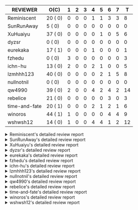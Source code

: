 |   REVIEWER    |  O(C)   | 1 | 2 | 3 | 4 | 5 | 6 | 7 | T  |
|---------------|---------|---|---|---|---|---|---|---|----|
| Reminiscent   | 20 ( 0) | 0 | 0 | 0 | 1 | 1 | 3 | 3 |  8 |
| SunRunAway    |  5 ( 0) | 0 | 0 | 0 | 0 | 0 | 0 | 0 |  0 |
| XuHuaiyu      | 37 ( 0) | 0 | 0 | 0 | 0 | 1 | 0 | 5 |  6 |
| dyzsr         |  0 ( 0) | 0 | 0 | 0 | 0 | 0 | 0 | 0 |  0 |
| eurekaka      | 17 ( 1) | 0 | 0 | 0 | 1 | 0 | 0 | 0 |  1 |
| fzhedu        |  0 ( 0) | 3 | 0 | 0 | 0 | 0 | 0 | 0 |  3 |
| ichn-hu       | 13 ( 0) | 2 | 0 | 0 | 2 | 1 | 0 | 0 |  5 |
| lzmhhh123     | 40 ( 0) | 0 | 0 | 0 | 0 | 2 | 1 | 5 |  8 |
| nullnotnil    |  0 ( 0) | 0 | 0 | 0 | 0 | 0 | 0 | 0 |  0 |
| qw4990        | 39 ( 0) | 2 | 0 | 0 | 4 | 2 | 4 | 2 | 14 |
| rebelice      | 21 ( 0) | 0 | 0 | 0 | 0 | 0 | 3 | 0 |  3 |
| time-and-fate | 20 ( 1) | 0 | 0 | 0 | 2 | 1 | 2 | 1 |  6 |
| winoros       | 44 ( 1) | 1 | 0 | 0 | 0 | 0 | 4 | 4 |  9 |
| wshwsh12      | 14 ( 0) | 1 | 0 | 0 | 4 | 4 | 1 | 2 | 12 |


<details> 
  <summary>Reminiscent's detailed review report</summary> 

## To Be Reviewed

|    REPO    |                                                                          PR                                                                           | C | LASTED |
|------------|-------------------------------------------------------------------------------------------------------------------------------------------------------|---|--------|
| tidb/26261 | [util/ranger: fix wrong range calculation of prefix index when appending ranges to point ranges (#26066)](https://github.com/pingcap/tidb/pull/26261) |   | 39d21h |
| tidb/26474 | [planner: fix the unstable unit test TestTableFromMeta (#26463)](https://github.com/pingcap/tidb/pull/26474)                                          |   | 32d16h |
| tidb/26475 | [planner: fix the unstable unit test TestTableFromMeta (#26463)](https://github.com/pingcap/tidb/pull/26475)                                          |   | 32d16h |
| tidb/26476 | [planner: fix the unstable unit test TestTableFromMeta (#26463)](https://github.com/pingcap/tidb/pull/26476)                                          |   | 32d16h |
| tidb/26491 | [planner: fix the unstable test TestOrderedResultModeOnOtherOperators (#26481)](https://github.com/pingcap/tidb/pull/26491)                           |   | 31d23h |
| tidb/26492 | [planner: fix the unstable test TestOrderedResultModeOnOtherOperators (#26481)](https://github.com/pingcap/tidb/pull/26492)                           |   | 31d23h |
| tidb/26493 | [planner: fix the unstable test TestOrderedResultModeOnOtherOperators (#26481)](https://github.com/pingcap/tidb/pull/26493)                           |   | 31d23h |
| tidb/26498 | [planner: fix the unstable unit test `TestAnalyzeIncremental` (#26460)](https://github.com/pingcap/tidb/pull/26498)                                   |   | 31d19h |
| tidb/26499 | [planner: fix the unstable unit test `TestAnalyzeIncremental` (#26460)](https://github.com/pingcap/tidb/pull/26499)                                   |   | 31d19h |
| tidb/26501 | [planner: fix the unstable unit test `TestAnalyzeIncremental` (#26460)](https://github.com/pingcap/tidb/pull/26501)                                   |   | 31d19h |
| tidb/26503 | [planner: fix goroutine leak problem in some unit tests (#26500)](https://github.com/pingcap/tidb/pull/26503)                                         |   | 31d19h |
| tidb/26733 | [statistics: fix the fomula for checking outdated stats (#26728)](https://github.com/pingcap/tidb/pull/26733)                                         |   | 25d11h |
| tidb/26734 | [statistics: fix the fomula for checking outdated stats (#26728)](https://github.com/pingcap/tidb/pull/26734)                                         |   | 25d11h |
| tidb/26735 | [statistics: fix the fomula for checking outdated stats (#26728)](https://github.com/pingcap/tidb/pull/26735)                                         |   | 25d11h |
| tidb/26851 | [planner: fix the unstable test case TestAnalyzeIncremental (#26848)](https://github.com/pingcap/tidb/pull/26851)                                     |   | 20d15h |
| tidb/26852 | [planner: fix the unstable test case TestAnalyzeIncremental (#26848)](https://github.com/pingcap/tidb/pull/26852)                                     |   | 20d15h |
| tidb/26893 | [executor: fix several analyze related unstable tests (#26875)](https://github.com/pingcap/tidb/pull/26893)                                           |   | 19d18h |
| tidb/26911 | [planner: fix the issue that UnionScan returns wrong results in dynamic mode (#26876)](https://github.com/pingcap/tidb/pull/26911)                    |   | 18d22h |
| tidb/26912 | [planner: fix the issue that UnionScan returns wrong results in dynamic mode (#26876)](https://github.com/pingcap/tidb/pull/26912)                    |   | 18d22h |
| tidb/27433 | [planner/core: migrate leak tests to goleak](https://github.com/pingcap/tidb/pull/27433)                                                              |   | 3d17h  |


## Reviewed in Last 7 Days

|    REPO    |                                                                 PR                                                                 | C | D |   R   |
|------------|------------------------------------------------------------------------------------------------------------------------------------|---|---|-------|
| docs/6184  | [Updated sql-plan-management.md](https://github.com/pingcap/docs/pull/6184)                                                        |   | 4 | 2d19h |
| tidb/27277 | [planner/cascades: migrate test-infra to testify ](https://github.com/pingcap/tidb/pull/27277)                                     |   | 5 | 2d6h  |
| tidb/27335 | [planner: fix some unstable prepare-cache test cases](https://github.com/pingcap/tidb/pull/27335)                                  |   | 6 | 0h    |
| tidb/27329 | [planner: fix two test cases that use the wrong collation name](https://github.com/pingcap/tidb/pull/27329)                        |   | 6 | 0h    |
| docs/6146  | [update doc for SPM](https://github.com/pingcap/docs/pull/6146)                                                                    |   | 6 | 6d20h |
| tidb/27289 | [planner: fix the problem of using `enum like 'x%'` to build the wrong range (#27267)](https://github.com/pingcap/tidb/pull/27289) |   | 7 | 0h    |
| tidb/27252 | [planner: fix error when window function is used in view definition (#25930)](https://github.com/pingcap/tidb/pull/27252)          |   | 7 | 21h   |
| tidb/27267 | [planner: fix the problem of using `enum like 'x%'` to build the wrong range](https://github.com/pingcap/tidb/pull/27267)          |   | 7 | 8h    |


</details> 


<details> 
  <summary>SunRunAway's detailed review report</summary> 

## To Be Reviewed

|    REPO    |                                                       PR                                                       | C | LASTED  |
|------------|----------------------------------------------------------------------------------------------------------------|---|---------|
| tidb/19807 | [executor: parallel evaluation for hash aggregate distinct](https://github.com/pingcap/tidb/pull/19807)        |   | 353d10h |
| tidb/21834 | [planner: enhanced index range calculation plan](https://github.com/pingcap/tidb/pull/21834)                   |   | 250d18h |
| tidb/21956 | [planner/preprocessor: disallow into-outfile clause in some place](https://github.com/pingcap/tidb/pull/21956) |   | 243d23h |
| tidb/25385 | [executor: global kill 32bits (local connID part)](https://github.com/pingcap/tidb/pull/25385)                 |   | 71d10h  |
| tidb/27490 | [executor: make `group_concat` function consider the collation](https://github.com/pingcap/tidb/pull/27490)    |   | 19h     |


## Reviewed in Last 7 Days

| REPO | PR | C | D | R |
|------|----|---|---|---|


</details> 


<details> 
  <summary>XuHuaiyu's detailed review report</summary> 

## To Be Reviewed

|     REPO     |                                                                                          PR                                                                                          | C | LASTED  |
|--------------|--------------------------------------------------------------------------------------------------------------------------------------------------------------------------------------|---|---------|
| docs-cn/5561 | [Add sql optimization-related docs to toc](https://github.com/pingcap/docs-cn/pull/5561)                                                                                             |   | 182d15h |
| docs-cn/6716 | [sysvar: add doc for tidb-restricted-read-only](https://github.com/pingcap/docs-cn/pull/6716)                                                                                        |   | 32d18h  |
| tidb/21401   | [expression: incompatibility with MySQL for ADDTIME()](https://github.com/pingcap/tidb/pull/21401)                                                                                   |   | 266d11h |
| docs-cn/6757 | [Remove two deprecated flags](https://github.com/pingcap/docs-cn/pull/6757)                                                                                                          |   | 25d19h  |
| tidb/26364   | [planner: unify the terms NDV and cardinality in the optimizer (#26345)](https://github.com/pingcap/tidb/pull/26364)                                                                 |   | 34d22h  |
| tidb/26566   | [expression, executor: fix type infer for greatest/leastest(datetime) (#26533)](https://github.com/pingcap/tidb/pull/26566)                                                          |   | 28d17h  |
| tidb/26671   | [expression: Fix wrong charset and collation for case when function (#26663)](https://github.com/pingcap/tidb/pull/26671)                                                            |   | 27d10h  |
| tidb/26672   | [expression: Fix wrong charset and collation for case when function (#26663)](https://github.com/pingcap/tidb/pull/26672)                                                            |   | 27d10h  |
| tidb/26673   | [expression: Fix wrong charset and collation for case when function (#26663)](https://github.com/pingcap/tidb/pull/26673)                                                            |   | 27d10h  |
| tidb/26707   | [statistics: trigger auto-analyze based on histogram row count (#24382)](https://github.com/pingcap/tidb/pull/26707)                                                                 |   | 26d16h  |
| tidb/26724   | [expression: fix float64 overflow check in plus/minus real function (#24179)](https://github.com/pingcap/tidb/pull/26724)                                                            |   | 25d18h  |
| tidb/26725   | [expression: fix float64 overflow check in plus/minus real function (#24179)](https://github.com/pingcap/tidb/pull/26725)                                                            |   | 25d18h  |
| tidb/26893   | [executor: fix several analyze related unstable tests (#26875)](https://github.com/pingcap/tidb/pull/26893)                                                                          |   | 19d18h  |
| tidb/26911   | [planner: fix the issue that UnionScan returns wrong results in dynamic mode (#26876)](https://github.com/pingcap/tidb/pull/26911)                                                   |   | 18d22h  |
| tidb/26912   | [planner: fix the issue that UnionScan returns wrong results in dynamic mode (#26876)](https://github.com/pingcap/tidb/pull/26912)                                                   |   | 18d22h  |
| tidb/26925   | [expression: Push down ADDDATE(), DATE_ADD() on String, Real types (#26441)](https://github.com/pingcap/tidb/pull/26925)                                                             |   | 18d18h  |
| tidb/26961   | [expression: Add missing pbcode for functions `InetAton/InetNtoa/Inet6Aton/Inet6Ntoa/IsIPv4/IsIPv4Compat/IsIPv4Mapped/IsIPv6`. (#26939)](https://github.com/pingcap/tidb/pull/26961) |   | 17d18h  |
| tidb/26995   | [expression/expression: add pushdown functions (#26786)](https://github.com/pingcap/tidb/pull/26995)                                                                                 |   | 15d12h  |
| tidb/27080   | [executor: change the time record way of IndexLookUp executor](https://github.com/pingcap/tidb/pull/27080)                                                                           |   | 13d15h  |
| tidb/27110   | [executor: fix unexpected behavior when casting invalid string to date (#26784)](https://github.com/pingcap/tidb/pull/27110)                                                         |   | 12d18h  |
| tidb/27112   | [executor: fix unexpected behavior when casting invalid string to date (#26784)](https://github.com/pingcap/tidb/pull/27112)                                                         |   | 12d18h  |
| tidb/27195   | [expression: do not derive filters containing null sensitive functions from outer join (#27067)](https://github.com/pingcap/tidb/pull/27195)                                         |   | 10d19h  |
| tidb/27254   | [planner: fix expression rewrite makes between expr infers wrong collation.](https://github.com/pingcap/tidb/pull/27254)                                                             |   | 7d16h   |
| tidb/27258   | [planner: fix wrong selection push down when having above agg (#27021)](https://github.com/pingcap/tidb/pull/27258)                                                                  |   | 7d13h   |
| tidb/27282   | [planner: add missing column for Apply convert to Join (#27246)](https://github.com/pingcap/tidb/pull/27282)                                                                         |   | 6d22h   |
| tidb/27283   | [planner: add missing column for Apply convert to Join (#27246)](https://github.com/pingcap/tidb/pull/27283)                                                                         |   | 6d22h   |
| tidb/27284   | [planner: add missing column for Apply convert to Join (#27246)](https://github.com/pingcap/tidb/pull/27284)                                                                         |   | 6d22h   |
| tidb/27293   | [planner: generate tableDual when partition pruning failed (#26894)](https://github.com/pingcap/tidb/pull/27293)                                                                     |   | 6d19h   |
| tidb/27315   | [go.mod: update parser to fix the parse error for subquery (#25647)](https://github.com/pingcap/tidb/pull/27315)                                                                     |   | 6d13h   |
| tidb/27368   | [expression: fix extract bug when argument is a negative duration (#27318)](https://github.com/pingcap/tidb/pull/27368)                                                              |   | 4d20h   |
| tidb/27378   | [distsql: fix goroutine/memory leak for streaming when query is cancelled (#27354)](https://github.com/pingcap/tidb/pull/27378)                                                      |   | 4d18h   |
| tidb/27379   | [distsql: fix goroutine/memory leak for streaming when query is cancelled (#27354)](https://github.com/pingcap/tidb/pull/27379)                                                      |   | 4d18h   |
| tidb/27380   | [distsql: fix goroutine/memory leak for streaming when query is cancelled (#27354)](https://github.com/pingcap/tidb/pull/27380)                                                      |   | 4d18h   |
| tidb/27403   | [expression: round function for int should use round half up rule](https://github.com/pingcap/tidb/pull/27403)                                                                       |   | 4d10h   |
| tidb/27417   | [expression: Fix wrong way to check for overflow (#27122)](https://github.com/pingcap/tidb/pull/27417)                                                                               |   | 3d21h   |
| tidb/27490   | [executor: make `group_concat` function consider the collation](https://github.com/pingcap/tidb/pull/27490)                                                                          |   | 19h     |
| tidb/27499   | [executor: calling child.Open() after initialization for HashJoin](https://github.com/pingcap/tidb/pull/27499)                                                                       |   | 18h     |


## Reviewed in Last 7 Days

|    REPO    |                                                            PR                                                             | C | D |  R   |
|------------|---------------------------------------------------------------------------------------------------------------------------|---|---|------|
| tidb/27354 | [distsql: fix goroutine/memory leak for streaming when query is cancelled](https://github.com/pingcap/tidb/pull/27354)    |   | 5 | 14h  |
| tidb/27285 | [planner: add missing column for Apply convert to Join (#27246)](https://github.com/pingcap/tidb/pull/27285)              |   | 7 | 4h   |
| tidb/27252 | [planner: fix error when window function is used in view definition (#25930)](https://github.com/pingcap/tidb/pull/27252) |   | 7 | 22h  |
| tidb/27136 | [executor: fix wrong logic of pipelined window function (#26974)](https://github.com/pingcap/tidb/pull/27136)             |   | 7 | 5d1h |
| tidb/27137 | [executor: fix wrong logic of pipelined window function (#26974)](https://github.com/pingcap/tidb/pull/27137)             |   | 7 | 5d1h |
| tidb/27246 | [planner: add missing column for Apply convert to Join](https://github.com/pingcap/tidb/pull/27246)                       |   | 7 | 19h  |


</details> 


<details> 
  <summary>dyzsr's detailed review report</summary> 

## To Be Reviewed

| REPO | PR | C | LASTED |
|------|----|---|--------|


## Reviewed in Last 7 Days

| REPO | PR | C | D | R |
|------|----|---|---|---|


</details> 


<details> 
  <summary>eurekaka's detailed review report</summary> 

## To Be Reviewed

|    REPO    |                                                                         PR                                                                         | C | LASTED  |
|------------|----------------------------------------------------------------------------------------------------------------------------------------------------|---|---------|
| tidb/22416 | [core: fix subQuery at projection in only_full_group](https://github.com/pingcap/tidb/pull/22416)                                                  | Y | 219d11h |
| tidb/23316 | [planner: Fix rebuild range for prepared plan](https://github.com/pingcap/tidb/pull/23316)                                                         |   | 161d17h |
| tidb/23373 | [executor: fix get var expr when session var is hex literal (#23241)](https://github.com/pingcap/tidb/pull/23373)                                  |   | 159d19h |
| tidb/24061 | [statistics: fix some potential panic in statistics (#23988)](https://github.com/pingcap/tidb/pull/24061)                                          |   | 130d12h |
| tidb/24556 | [planner: add MergeAdjacentWindow rule for cascades](https://github.com/pingcap/tidb/pull/24556)                                                   |   | 104d10h |
| tidb/25845 | [planner,executor: fix 'select ...(join on partition table) for update' panic (#21148)](https://github.com/pingcap/tidb/pull/25845)                |   | 54d19h  |
| tidb/26098 | [executor, planner: add support for SQL_CALC_FOUND_ROWS](https://github.com/pingcap/tidb/pull/26098)                                               |   | 44d23h  |
| tidb/26658 | [planner: fix CTE bug when MergeJoin is used (#25514)](https://github.com/pingcap/tidb/pull/26658)                                                 |   | 27d15h  |
| tidb/26734 | [statistics: fix the fomula for checking outdated stats (#26728)](https://github.com/pingcap/tidb/pull/26734)                                      |   | 25d11h  |
| tidb/26963 | [ddl: tidb panic while query hash partition table with is null condition (#23849)](https://github.com/pingcap/tidb/pull/26963)                     |   | 17d16h  |
| tidb/27099 | [planner: support expression index for view](https://github.com/pingcap/tidb/pull/27099)                                                           |   | 12d19h  |
| tidb/27254 | [planner: fix expression rewrite makes between expr infers wrong collation.](https://github.com/pingcap/tidb/pull/27254)                           |   | 7d16h   |
| tidb/27299 | [statistics: fix "data too long" error when dumping stats from table with new collation data (#27033)](https://github.com/pingcap/tidb/pull/27299) |   | 6d18h   |
| tidb/27300 | [statistics: fix "data too long" error when dumping stats from table with new collation data (#27033)](https://github.com/pingcap/tidb/pull/27300) |   | 6d18h   |
| tidb/27301 | [statistics: fix "data too long" error when dumping stats from table with new collation data (#27033)](https://github.com/pingcap/tidb/pull/27301) |   | 6d18h   |
| tidb/27302 | [statistics: fix "data too long" error when dumping stats from table with new collation data (#27033)](https://github.com/pingcap/tidb/pull/27302) |   | 6d18h   |
| tidb/27308 | [statistics: fix a error check to prevent nil dereference (#27295)](https://github.com/pingcap/tidb/pull/27308)                                    |   | 6d17h   |


## Reviewed in Last 7 Days

|     REPO     |                              PR                               | C | D |  R  |
|--------------|---------------------------------------------------------------|---|---|-----|
| docs-cn/6896 | [spm: fix typo](https://github.com/pingcap/docs-cn/pull/6896) |   | 4 | 15h |


</details> 


<details> 
  <summary>fzhedu's detailed review report</summary> 

## To Be Reviewed

| REPO | PR | C | LASTED |
|------|----|---|--------|


## Reviewed in Last 7 Days

|    REPO    |                                                         PR                                                         | C | D |   R    |
|------------|--------------------------------------------------------------------------------------------------------------------|---|---|--------|
| tidb/27029 | [planner: add projection pushdown to tikv](https://github.com/pingcap/tidb/pull/27029)                             |   | 1 | 14d16h |
| tics/2741  | [Fix dupliated serialization for broadcast join in MPPTunnelSet::write](https://github.com/pingcap/tics/pull/2741) |   | 1 | 2h     |
| tics/2574  | [Separate MPPTunnel into a single file](https://github.com/pingcap/tics/pull/2574)                                 |   | 1 | 18d12h |


</details> 


<details> 
  <summary>ichn-hu's detailed review report</summary> 

## To Be Reviewed

|    REPO    |                                                           PR                                                           | C | LASTED  |
|------------|------------------------------------------------------------------------------------------------------------------------|---|---------|
| tidb/20903 | [planner: fix confused and unnecessary double-projection in plans.](https://github.com/pingcap/tidb/pull/20903)        |   | 290d17h |
| tidb/22631 | [executor: refine window processor](https://github.com/pingcap/tidb/pull/22631)                                        |   | 204d22h |
| tidb/26000 | [expression: fix incompatible last_day func behavior in sql mode (#25953)](https://github.com/pingcap/tidb/pull/26000) |   | 48d15h  |
| tidb/27119 | [executor: fix json_objectagg() on varbinary type](https://github.com/pingcap/tidb/pull/27119)                         |   | 12d16h  |
| tidb/27403 | [expression: round function for int should use round half up rule](https://github.com/pingcap/tidb/pull/27403)         |   | 4d10h   |
| tidb/27416 | [expression: Fix wrong way to check for overflow (#27122)](https://github.com/pingcap/tidb/pull/27416)                 |   | 3d21h   |
| tidb/27417 | [expression: Fix wrong way to check for overflow (#27122)](https://github.com/pingcap/tidb/pull/27417)                 |   | 3d21h   |
| tidb/27418 | [expression: Fix wrong way to check for overflow (#27122)](https://github.com/pingcap/tidb/pull/27418)                 |   | 3d21h   |
| tidb/27419 | [expression: Fix wrong way to check for overflow (#27122)](https://github.com/pingcap/tidb/pull/27419)                 |   | 3d20h   |
| tidb/27451 | [expression: fix wrong result for date add sub (#27244)](https://github.com/pingcap/tidb/pull/27451)                   |   | 3d16h   |
| tidb/27452 | [expression: fix wrong result for date add sub (#27244)](https://github.com/pingcap/tidb/pull/27452)                   |   | 3d16h   |
| tidb/27453 | [expression: fix wrong result for date add sub (#27244)](https://github.com/pingcap/tidb/pull/27453)                   |   | 3d16h   |
| tidb/27454 | [expression: fix wrong result for date add sub (#27244)](https://github.com/pingcap/tidb/pull/27454)                   |   | 3d16h   |


## Reviewed in Last 7 Days

|        REPO        |                                                     PR                                                      | C | D |   R   |
|--------------------|-------------------------------------------------------------------------------------------------------------|---|---|-------|
| tidb/27490         | [executor: make `group_concat` function consider the collation](https://github.com/pingcap/tidb/pull/27490) |   | 1 | 1h    |
| tidb-dev-guide/104 | [install-golang: grammar review](https://github.com/pingcap/tidb-dev-guide/pull/104)                        |   | 1 | 0h    |
| tidb/27244         | [expression: fix wrong result for date add sub](https://github.com/pingcap/tidb/pull/27244)                 |   | 4 | 4d0h  |
| tidb/27122         | [expression: Fix wrong way to check for overflow](https://github.com/pingcap/tidb/pull/27122)               |   | 4 | 8d17h |
| tidb/27360         | [expression: support pushing function `ROUND` to TiFlash](https://github.com/pingcap/tidb/pull/27360)       |   | 5 | 5h    |


</details> 


<details> 
  <summary>lzmhhh123's detailed review report</summary> 

## To Be Reviewed

|     REPO     |                                                                                          PR                                                                                          | C | LASTED  |
|--------------|--------------------------------------------------------------------------------------------------------------------------------------------------------------------------------------|---|---------|
| docs-cn/6861 | [Add description about table name/alias specifying for read_from_storage hint](https://github.com/pingcap/docs-cn/pull/6861)                                                         |   | 10d13h  |
| tidb/22631   | [executor: refine window processor](https://github.com/pingcap/tidb/pull/22631)                                                                                                      |   | 204d22h |
| docs/6164    | [Add description about table name/alias specifying for read_from_storage hint](https://github.com/pingcap/docs/pull/6164)                                                            |   | 10d13h  |
| tidb/24778   | [expression: Push down group concat to TiFlash](https://github.com/pingcap/tidb/pull/24778)                                                                                          |   | 95d22h  |
| tidb/26005   | [expression: fix cast string like '.1a1' to decimal has no warnings information](https://github.com/pingcap/tidb/pull/26005)                                                         |   | 48d13h  |
| tidb/26152   | [types: year function can't handle some date string](https://github.com/pingcap/tidb/pull/26152)                                                                                     |   | 42d14h  |
| tidb/26343   | [metrics: fix copr-cache metrics (#26339)](https://github.com/pingcap/tidb/pull/26343)                                                                                               |   | 35d17h  |
| tidb/26455   | [util: fix range building for binary literal (#23699)](https://github.com/pingcap/tidb/pull/26455)                                                                                   |   | 32d20h  |
| tidb/26501   | [planner: fix the unstable unit test `TestAnalyzeIncremental` (#26460)](https://github.com/pingcap/tidb/pull/26501)                                                                  |   | 31d19h  |
| tikv/10616   | [copr: fix Max/Min bug when comparing signed and unsigned int64 (#10167)](https://github.com/tikv/tikv/pull/10616)                                                                   |   | 31d20h  |
| tidb/26673   | [expression: Fix wrong charset and collation for case when function (#26663)](https://github.com/pingcap/tidb/pull/26673)                                                            |   | 27d10h  |
| tikv/10617   | [copr: fix Max/Min bug when comparing signed and unsigned int64 (#10167)](https://github.com/tikv/tikv/pull/10617)                                                                   |   | 31d20h  |
| tidb/26724   | [expression: fix float64 overflow check in plus/minus real function (#24179)](https://github.com/pingcap/tidb/pull/26724)                                                            |   | 25d18h  |
| tidb/26725   | [expression: fix float64 overflow check in plus/minus real function (#24179)](https://github.com/pingcap/tidb/pull/26725)                                                            |   | 25d18h  |
| tidb/26735   | [statistics: fix the fomula for checking outdated stats (#26728)](https://github.com/pingcap/tidb/pull/26735)                                                                        |   | 25d11h  |
| tidb/26852   | [planner: fix the unstable test case TestAnalyzeIncremental (#26848)](https://github.com/pingcap/tidb/pull/26852)                                                                    |   | 20d15h  |
| tidb/26888   | [types: fix inaccurate return type of plus between bit and int](https://github.com/pingcap/tidb/pull/26888)                                                                          |   | 19d19h  |
| tidb/26904   | [executor: make NO_ZERO_IN_DATE affect the default values (#26828)](https://github.com/pingcap/tidb/pull/26904)                                                                      |   | 19d6h   |
| tidb/26918   | [expression: Support mathematical functions pushdown to tiflash (#25596)](https://github.com/pingcap/tidb/pull/26918)                                                                |   | 18d19h  |
| tidb/26919   | [expression: Support mathematical functions pushdown to tiflash (#25596)](https://github.com/pingcap/tidb/pull/26919)                                                                |   | 18d19h  |
| tidb/26924   | [expression: Push down ADDDATE(), DATE_ADD() on String, Real types (#26441)](https://github.com/pingcap/tidb/pull/26924)                                                             |   | 18d18h  |
| tidb/26960   | [expression: Add missing pbcode for functions `InetAton/InetNtoa/Inet6Aton/Inet6Ntoa/IsIPv4/IsIPv4Compat/IsIPv4Mapped/IsIPv6`. (#26939)](https://github.com/pingcap/tidb/pull/26960) |   | 17d18h  |
| tidb/26967   | [planner: add missing distinct flag for Apply convert to join (#26959)](https://github.com/pingcap/tidb/pull/26967)                                                                  |   | 17d15h  |
| tidb/26968   | [planner: add missing distinct flag for Apply convert to join (#26959)](https://github.com/pingcap/tidb/pull/26968)                                                                  |   | 17d15h  |
| tidb/26969   | [planner: add missing distinct flag for Apply convert to join (#26959)](https://github.com/pingcap/tidb/pull/26969)                                                                  |   | 17d15h  |
| tidb/27022   | [planner: fix column count mismatch error when push down Agg to UnionExec.](https://github.com/pingcap/tidb/pull/27022)                                                              |   | 14d18h  |
| tidb/27062   | [planner: fix bug when unfolding wildcard in view definiton (#25226)](https://github.com/pingcap/tidb/pull/27062)                                                                    |   | 13d19h  |
| tidb/27063   | [planner: fix bug when unfolding wildcard in view definiton (#25226)](https://github.com/pingcap/tidb/pull/27063)                                                                    |   | 13d19h  |
| tidb/27110   | [executor: fix unexpected behavior when casting invalid string to date (#26784)](https://github.com/pingcap/tidb/pull/27110)                                                         |   | 12d18h  |
| tidb/27194   | [expression: do not derive filters containing null sensitive functions from outer join (#27067)](https://github.com/pingcap/tidb/pull/27194)                                         |   | 10d19h  |
| tidb/27212   | [planner: fix wrong charset about union result of date type and int](https://github.com/pingcap/tidb/pull/27212)                                                                     |   | 10d14h  |
| tidb/27258   | [planner: fix wrong selection push down when having above agg (#27021)](https://github.com/pingcap/tidb/pull/27258)                                                                  |   | 7d13h   |
| tidb/27282   | [planner: add missing column for Apply convert to Join (#27246)](https://github.com/pingcap/tidb/pull/27282)                                                                         |   | 6d22h   |
| tidb/27283   | [planner: add missing column for Apply convert to Join (#27246)](https://github.com/pingcap/tidb/pull/27283)                                                                         |   | 6d22h   |
| tidb/27284   | [planner: add missing column for Apply convert to Join (#27246)](https://github.com/pingcap/tidb/pull/27284)                                                                         |   | 6d22h   |
| tidb/27301   | [statistics: fix "data too long" error when dumping stats from table with new collation data (#27033)](https://github.com/pingcap/tidb/pull/27301)                                   |   | 6d18h   |
| tidb/27316   | [go.mod: update parser to fix the parse error for subquery (#25647)](https://github.com/pingcap/tidb/pull/27316)                                                                     |   | 6d13h   |
| tidb/27367   | [expression: fix extract bug when argument is a negative duration (#27318)](https://github.com/pingcap/tidb/pull/27367)                                                              |   | 4d20h   |
| tidb/27412   | [planner: fix tablesample 'order by' clause from partitioned table (#27383)](https://github.com/pingcap/tidb/pull/27412)                                                             |   | 3d21h   |
| tidb/27453   | [expression: fix wrong result for date add sub (#27244)](https://github.com/pingcap/tidb/pull/27453)                                                                                 |   | 3d16h   |


## Reviewed in Last 7 Days

|    REPO     |                                                        PR                                                        | C | D |  R   |
|-------------|------------------------------------------------------------------------------------------------------------------|---|---|------|
| tidb/27382  | [*: update parser to fix IT](https://github.com/pingcap/tidb/pull/27382)                                         |   | 5 | 2h   |
| parser/1317 | [fix select field again](https://github.com/pingcap/parser/pull/1317)                                            |   | 5 | 0h   |
| parser/1311 | [fix sel field](https://github.com/pingcap/parser/pull/1311)                                                     |   | 6 | 0h   |
| tidb/27317  | [go.mod: update parser to fix the parse error for subquery (#25647)](https://github.com/pingcap/tidb/pull/27317) |   | 7 | 1h   |
| tidb/27285  | [planner: add missing column for Apply convert to Join (#27246)](https://github.com/pingcap/tidb/pull/27285)     |   | 7 | 4h   |
| tidb/27136  | [executor: fix wrong logic of pipelined window function (#26974)](https://github.com/pingcap/tidb/pull/27136)    |   | 7 | 5d1h |
| tidb/27137  | [executor: fix wrong logic of pipelined window function (#26974)](https://github.com/pingcap/tidb/pull/27137)    |   | 7 | 5d1h |
| tidb/27246  | [planner: add missing column for Apply convert to Join](https://github.com/pingcap/tidb/pull/27246)              |   | 7 | 19h  |


</details> 


<details> 
  <summary>nullnotnil's detailed review report</summary> 

## To Be Reviewed

| REPO | PR | C | LASTED |
|------|----|---|--------|


## Reviewed in Last 7 Days

| REPO | PR | C | D | R |
|------|----|---|---|---|


</details> 


<details> 
  <summary>qw4990's detailed review report</summary> 

## To Be Reviewed

|     REPO     |                                                                          PR                                                                           | C | LASTED  |
|--------------|-------------------------------------------------------------------------------------------------------------------------------------------------------|---|---------|
| tidb/21018   | [planner: don't push down null sensitive join conditions (#19620)](https://github.com/pingcap/tidb/pull/21018)                                        |   | 284d16h |
| docs-cn/5561 | [Add sql optimization-related docs to toc](https://github.com/pingcap/docs-cn/pull/5561)                                                              |   | 182d15h |
| tidb/23590   | [planner, table: optimize the list partition pruner for range query](https://github.com/pingcap/tidb/pull/23590)                                      |   | 150d16h |
| tidb/25845   | [planner,executor: fix 'select ...(join on partition table) for update' panic (#21148)](https://github.com/pingcap/tidb/pull/25845)                   |   | 54d19h  |
| tidb/26261   | [util/ranger: fix wrong range calculation of prefix index when appending ranges to point ranges (#26066)](https://github.com/pingcap/tidb/pull/26261) |   | 39d21h  |
| tidb/26323   | [planner: use multi-layer projections for subquery selection (#8190)](https://github.com/pingcap/tidb/pull/26323)                                     |   | 36d6h   |
| tidb/26493   | [planner: fix the unstable test TestOrderedResultModeOnOtherOperators (#26481)](https://github.com/pingcap/tidb/pull/26493)                           |   | 31d23h  |
| tidb/26499   | [planner: fix the unstable unit test `TestAnalyzeIncremental` (#26460)](https://github.com/pingcap/tidb/pull/26499)                                   |   | 31d19h  |
| tidb/26563   | [planner/core: fix a panic when select for update on join partition table with normal table (#26373)](https://github.com/pingcap/tidb/pull/26563)     |   | 28d17h  |
| tidb/26631   | [executor: fix table id to partition id mapping in select lock executor (#26380)](https://github.com/pingcap/tidb/pull/26631)                         |   | 27d21h  |
| tidb/26658   | [planner: fix CTE bug when MergeJoin is used (#25514)](https://github.com/pingcap/tidb/pull/26658)                                                    |   | 27d15h  |
| tidb/26672   | [expression: Fix wrong charset and collation for case when function (#26663)](https://github.com/pingcap/tidb/pull/26672)                             |   | 27d10h  |
| tidb/26702   | [variable, ddl: allow auto inc columns in generated columns and expression indexes (#23940)](https://github.com/pingcap/tidb/pull/26702)              |   | 26d17h  |
| tidb/26851   | [planner: fix the unstable test case TestAnalyzeIncremental (#26848)](https://github.com/pingcap/tidb/pull/26851)                                     |   | 20d15h  |
| tidb/26893   | [executor: fix several analyze related unstable tests (#26875)](https://github.com/pingcap/tidb/pull/26893)                                           |   | 19d18h  |
| tidb/26903   | [executor: make NO_ZERO_IN_DATE affect the default values (#26828)](https://github.com/pingcap/tidb/pull/26903)                                       |   | 19d6h   |
| tidb/26919   | [expression: Support mathematical functions pushdown to tiflash (#25596)](https://github.com/pingcap/tidb/pull/26919)                                 |   | 18d19h  |
| tidb/26927   | [expression: support date function pushed down to tiflash (#26640)](https://github.com/pingcap/tidb/pull/26927)                                       |   | 18d18h  |
| tidb/26969   | [planner: add missing distinct flag for Apply convert to join (#26959)](https://github.com/pingcap/tidb/pull/26969)                                   |   | 17d15h  |
| tidb/27006   | [excutor: fix the date precision of builtinCastDurationAsStringSig.vecEvalString (#23332)](https://github.com/pingcap/tidb/pull/27006)                |   | 14d23h  |
| tidb/27053   | [Revert "ddl: fix create partition table error under NO_UNSIGNED_SUBTRACTION" (#26935)](https://github.com/pingcap/tidb/pull/27053)                   |   | 13d22h  |
| tidb/27062   | [planner: fix bug when unfolding wildcard in view definiton (#25226)](https://github.com/pingcap/tidb/pull/27062)                                     |   | 13d19h  |
| tidb/27063   | [planner: fix bug when unfolding wildcard in view definiton (#25226)](https://github.com/pingcap/tidb/pull/27063)                                     |   | 13d19h  |
| tidb/27100   | [Revert "ddl: fix create partition table error under NO_UNSIGNED_SUBTRACTION" (#26935)](https://github.com/pingcap/tidb/pull/27100)                   |   | 12d19h  |
| tidb/27260   | [planner: do not merge the generated column stats to global stats (#27256)](https://github.com/pingcap/tidb/pull/27260)                               |   | 7d12h   |
| tidb/27293   | [planner: generate tableDual when partition pruning failed (#26894)](https://github.com/pingcap/tidb/pull/27293)                                      |   | 6d19h   |
| tidb/27300   | [statistics: fix "data too long" error when dumping stats from table with new collation data (#27033)](https://github.com/pingcap/tidb/pull/27300)    |   | 6d18h   |
| tidb/27305   | [statistics: fix a error check to prevent nil dereference (#27295)](https://github.com/pingcap/tidb/pull/27305)                                       |   | 6d17h   |
| tidb/27306   | [statistics: fix a error check to prevent nil dereference (#27295)](https://github.com/pingcap/tidb/pull/27306)                                       |   | 6d17h   |
| tidb/27308   | [statistics: fix a error check to prevent nil dereference (#27295)](https://github.com/pingcap/tidb/pull/27308)                                       |   | 6d17h   |
| tidb/27315   | [go.mod: update parser to fix the parse error for subquery (#25647)](https://github.com/pingcap/tidb/pull/27315)                                      |   | 6d13h   |
| tidb/27316   | [go.mod: update parser to fix the parse error for subquery (#25647)](https://github.com/pingcap/tidb/pull/27316)                                      |   | 6d13h   |
| tidb/27319   | [ddl: fix `DROP [GLOBAL] TEMPORARY TABLE IF EXISTS` returns error when table not exist (#27287)](https://github.com/pingcap/tidb/pull/27319)          |   | 6d12h   |
| tidb/27380   | [distsql: fix goroutine/memory leak for streaming when query is cancelled (#27354)](https://github.com/pingcap/tidb/pull/27380)                       |   | 4d18h   |
| tidb/27411   | [planner: fix tablesample 'order by' clause from partitioned table (#27383)](https://github.com/pingcap/tidb/pull/27411)                              |   | 3d21h   |
| tidb/27412   | [planner: fix tablesample 'order by' clause from partitioned table (#27383)](https://github.com/pingcap/tidb/pull/27412)                              |   | 3d21h   |
| tidb/27433   | [planner/core: migrate leak tests to goleak](https://github.com/pingcap/tidb/pull/27433)                                                              |   | 3d17h   |
| tidb/27452   | [expression: fix wrong result for date add sub (#27244)](https://github.com/pingcap/tidb/pull/27452)                                                  |   | 3d16h   |
| tidb/27504   | [sessionctx/stmtctx: migrate test-infra to testify for sessionctx/stmtctx #27280](https://github.com/pingcap/tidb/pull/27504)                         |   | 17h     |


## Reviewed in Last 7 Days

|    REPO    |                                                                      PR                                                                      | C | D |   R    |
|------------|----------------------------------------------------------------------------------------------------------------------------------------------|---|---|--------|
| tidb/27506 | [expression: make count distinct multi column aware of new collation (#27111)](https://github.com/pingcap/tidb/pull/27506)                   |   | 1 | 0h     |
| tidb/27507 | [expression: make count distinct multi column aware of new collation (#27111)](https://github.com/pingcap/tidb/pull/27507)                   |   | 1 | 0h     |
| tidb/27414 | [planner: fix tablesample 'order by' clause from partitioned table (#27383)](https://github.com/pingcap/tidb/pull/27414)                     |   | 4 | 3h     |
| docs/6159  | [Introduced 2 new variables](https://github.com/pingcap/docs/pull/6159)                                                                      |   | 4 | 7d1h   |
| tidb/27430 | [statistics: fix two unstable tests](https://github.com/pingcap/tidb/pull/27430)                                                             |   | 4 | 0h     |
| tidb/27383 | [planner: fix tablesample 'order by' clause from partitioned table](https://github.com/pingcap/tidb/pull/27383)                              |   | 4 | 19h    |
| tidb/26892 | [[DNM]executor: fix data race in tryFillViewColumnType](https://github.com/pingcap/tidb/pull/26892)                                          |   | 5 | 14d23h |
| tidb/26713 | [planner: don't change the point range when we convert the same type datum](https://github.com/pingcap/tidb/pull/26713)                      |   | 5 | 21d15h |
| tidb/27193 | [expression: do not derive filters containing null sensitive functions from outer join (#27067)](https://github.com/pingcap/tidb/pull/27193) |   | 6 | 5d0h   |
| tidb/27194 | [expression: do not derive filters containing null sensitive functions from outer join (#27067)](https://github.com/pingcap/tidb/pull/27194) |   | 6 | 5d0h   |
| tidb/27195 | [expression: do not derive filters containing null sensitive functions from outer join (#27067)](https://github.com/pingcap/tidb/pull/27195) |   | 6 | 5d0h   |
| tidb/24994 | [planner: don't extract hash keys from index join's OtherConds if inl_merge_join hint exists](https://github.com/pingcap/tidb/pull/24994)    |   | 6 | 78d17h |
| tidb/27295 | [statistics: fix a error check to prevent nil dereference](https://github.com/pingcap/tidb/pull/27295)                                       |   | 7 | 1h     |
| tidb/27289 | [planner: fix the problem of using `enum like 'x%'` to build the wrong range (#27267)](https://github.com/pingcap/tidb/pull/27289)           |   | 7 | 0h     |


</details> 


<details> 
  <summary>rebelice's detailed review report</summary> 

## To Be Reviewed

|     REPO     |                                                                 PR                                                                  | C | LASTED  |
|--------------|-------------------------------------------------------------------------------------------------------------------------------------|---|---------|
| docs/5185    | [sql-statements, information-schema: add `END_TIME` field for table `ANALYZE_STATUS`](https://github.com/pingcap/docs/pull/5185)    |   | 144d17h |
| docs-cn/5916 | [sql-statements, information-schema: add `END_TIME` field for table `ANALYZE_STATUS`](https://github.com/pingcap/docs-cn/pull/5916) |   | 144d17h |
| tidb/24033   | [statistics: fix some unstable tests in global stats (#23502)](https://github.com/pingcap/tidb/pull/24033)                          |   | 131d9h  |
| tidb/24374   | [planner: filter conflict read_from_storage hints (#24313)](https://github.com/pingcap/tidb/pull/24374)                             |   | 116d19h |
| tidb/24669   | [planner: fix "order by + num " can use a column not in select fields](https://github.com/pingcap/tidb/pull/24669)                  |   | 101d16h |
| tidb/26364   | [planner: unify the terms NDV and cardinality in the optimizer (#26345)](https://github.com/pingcap/tidb/pull/26364)                |   | 34d22h  |
| tidb/26474   | [planner: fix the unstable unit test TestTableFromMeta (#26463)](https://github.com/pingcap/tidb/pull/26474)                        |   | 32d16h  |
| tidb/26475   | [planner: fix the unstable unit test TestTableFromMeta (#26463)](https://github.com/pingcap/tidb/pull/26475)                        |   | 32d16h  |
| tidb/26476   | [planner: fix the unstable unit test TestTableFromMeta (#26463)](https://github.com/pingcap/tidb/pull/26476)                        |   | 32d16h  |
| tidb/26491   | [planner: fix the unstable test TestOrderedResultModeOnOtherOperators (#26481)](https://github.com/pingcap/tidb/pull/26491)         |   | 31d23h  |
| tidb/26492   | [planner: fix the unstable test TestOrderedResultModeOnOtherOperators (#26481)](https://github.com/pingcap/tidb/pull/26492)         |   | 31d23h  |
| tidb/26493   | [planner: fix the unstable test TestOrderedResultModeOnOtherOperators (#26481)](https://github.com/pingcap/tidb/pull/26493)         |   | 31d23h  |
| tidb/26498   | [planner: fix the unstable unit test `TestAnalyzeIncremental` (#26460)](https://github.com/pingcap/tidb/pull/26498)                 |   | 31d19h  |
| tidb/26499   | [planner: fix the unstable unit test `TestAnalyzeIncremental` (#26460)](https://github.com/pingcap/tidb/pull/26499)                 |   | 31d19h  |
| tidb/26501   | [planner: fix the unstable unit test `TestAnalyzeIncremental` (#26460)](https://github.com/pingcap/tidb/pull/26501)                 |   | 31d19h  |
| tidb/26505   | [planner: fix goroutine leak problem in some unit tests (#26500)](https://github.com/pingcap/tidb/pull/26505)                       |   | 31d19h  |
| tidb/26851   | [planner: fix the unstable test case TestAnalyzeIncremental (#26848)](https://github.com/pingcap/tidb/pull/26851)                   |   | 20d15h  |
| tidb/26852   | [planner: fix the unstable test case TestAnalyzeIncremental (#26848)](https://github.com/pingcap/tidb/pull/26852)                   |   | 20d15h  |
| tidb/26911   | [planner: fix the issue that UnionScan returns wrong results in dynamic mode (#26876)](https://github.com/pingcap/tidb/pull/26911)  |   | 18d22h  |
| tidb/26912   | [planner: fix the issue that UnionScan returns wrong results in dynamic mode (#26876)](https://github.com/pingcap/tidb/pull/26912)  |   | 18d22h  |
| tidb/26963   | [ddl: tidb panic while query hash partition table with is null condition (#23849)](https://github.com/pingcap/tidb/pull/26963)      |   | 17d16h  |


## Reviewed in Last 7 Days

|    REPO    |                                                     PR                                                      | C | D |  R   |
|------------|-------------------------------------------------------------------------------------------------------------|---|---|------|
| tidb/27304 | [planner: query should report error when timestamp overflow](https://github.com/pingcap/tidb/pull/27304)    |   | 6 | 1d7h |
| tidb/27335 | [planner: fix some unstable prepare-cache test cases](https://github.com/pingcap/tidb/pull/27335)           |   | 6 | 0h   |
| tidb/27329 | [planner: fix two test cases that use the wrong collation name](https://github.com/pingcap/tidb/pull/27329) |   | 6 | 0h   |


</details> 


<details> 
  <summary>time-and-fate's detailed review report</summary> 

## To Be Reviewed

|    REPO    |                                                                      PR                                                                       | C | LASTED  |
|------------|-----------------------------------------------------------------------------------------------------------------------------------------------|---|---------|
| tidb/22416 | [core: fix subQuery at projection in only_full_group](https://github.com/pingcap/tidb/pull/22416)                                             | Y | 219d11h |
| tidb/24374 | [planner: filter conflict read_from_storage hints (#24313)](https://github.com/pingcap/tidb/pull/24374)                                       |   | 116d19h |
| tidb/24539 | [statistics: dump FMSketch to KV only for partition table with dynamic prune mode (#24453)](https://github.com/pingcap/tidb/pull/24539)       |   | 104d21h |
| tidb/25390 | [planner/core: fix `isTableAliasDuplicate`, use `schema.name` as key when table has a alias name](https://github.com/pingcap/tidb/pull/25390) |   | 70d19h  |
| tidb/26474 | [planner: fix the unstable unit test TestTableFromMeta (#26463)](https://github.com/pingcap/tidb/pull/26474)                                  |   | 32d16h  |
| tidb/26475 | [planner: fix the unstable unit test TestTableFromMeta (#26463)](https://github.com/pingcap/tidb/pull/26475)                                  |   | 32d16h  |
| tidb/26476 | [planner: fix the unstable unit test TestTableFromMeta (#26463)](https://github.com/pingcap/tidb/pull/26476)                                  |   | 32d16h  |
| tidb/26498 | [planner: fix the unstable unit test `TestAnalyzeIncremental` (#26460)](https://github.com/pingcap/tidb/pull/26498)                           |   | 31d19h  |
| tidb/26499 | [planner: fix the unstable unit test `TestAnalyzeIncremental` (#26460)](https://github.com/pingcap/tidb/pull/26499)                           |   | 31d19h  |
| tidb/26501 | [planner: fix the unstable unit test `TestAnalyzeIncremental` (#26460)](https://github.com/pingcap/tidb/pull/26501)                           |   | 31d19h  |
| tidb/26506 | [planner: fix goroutine leak problem in some unit tests (#26500)](https://github.com/pingcap/tidb/pull/26506)                                 |   | 31d19h  |
| tidb/26661 | [planner: only build the same CTE once (#26454)](https://github.com/pingcap/tidb/pull/26661)                                                  |   | 27d15h  |
| tidb/26851 | [planner: fix the unstable test case TestAnalyzeIncremental (#26848)](https://github.com/pingcap/tidb/pull/26851)                             |   | 20d15h  |
| tidb/26852 | [planner: fix the unstable test case TestAnalyzeIncremental (#26848)](https://github.com/pingcap/tidb/pull/26852)                             |   | 20d15h  |
| tidb/26897 | [store/copr: use a ttl duration to protect a new recovered tiflash nod…](https://github.com/pingcap/tidb/pull/26897)                          |   | 19d16h  |
| tidb/27193 | [expression: do not derive filters containing null sensitive functions from outer join (#27067)](https://github.com/pingcap/tidb/pull/27193)  |   | 10d19h  |
| tidb/27194 | [expression: do not derive filters containing null sensitive functions from outer join (#27067)](https://github.com/pingcap/tidb/pull/27194)  |   | 10d19h  |
| tidb/27195 | [expression: do not derive filters containing null sensitive functions from outer join (#27067)](https://github.com/pingcap/tidb/pull/27195)  |   | 10d19h  |
| tidb/27260 | [planner: do not merge the generated column stats to global stats (#27256)](https://github.com/pingcap/tidb/pull/27260)                       |   | 7d12h   |
| tidb/27284 | [planner: add missing column for Apply convert to Join (#27246)](https://github.com/pingcap/tidb/pull/27284)                                  |   | 6d22h   |


## Reviewed in Last 7 Days

|      REPO      |                                                          PR                                                          | C | D |   R    |
|----------------|----------------------------------------------------------------------------------------------------------------------|---|---|--------|
| tidb-test/1266 | [mysql_test: update row count of selection in explain result](https://github.com/pingcap/tidb-test/pull/1266)        |   | 4 | 0h     |
| tidb/27430     | [statistics: fix two unstable tests](https://github.com/pingcap/tidb/pull/27430)                                     |   | 4 | 0h     |
| tidb/27277     | [planner/cascades: migrate test-infra to testify ](https://github.com/pingcap/tidb/pull/27277)                       |   | 5 | 2d6h   |
| tidb/25715     | [planner: fix row count estimation for partially pushed down selections](https://github.com/pingcap/tidb/pull/25715) |   | 6 | 55d19h |
| tidb/27309     | [statistics: fix a error check to prevent nil dereference (#27295)](https://github.com/pingcap/tidb/pull/27309)      |   | 6 | 18h    |
| tidb/25214     | [planner: don't push down topn to nil table plan side](https://github.com/pingcap/tidb/pull/25214)                   |   | 7 | 71d1h  |


</details> 


<details> 
  <summary>winoros's detailed review report</summary> 

## To Be Reviewed

|     REPO     |                                                                          PR                                                                           | C | LASTED  |
|--------------|-------------------------------------------------------------------------------------------------------------------------------------------------------|---|---------|
| docs-cn/5916 | [sql-statements, information-schema: add `END_TIME` field for table `ANALYZE_STATUS`](https://github.com/pingcap/docs-cn/pull/5916)                   |   | 144d17h |
| docs-cn/6859 | [sysvar: update doc for tidb_opt_prefer_range_scan](https://github.com/pingcap/docs-cn/pull/6859)                                                     |   | 10d20h  |
| tidb/20903   | [planner: fix confused and unnecessary double-projection in plans.](https://github.com/pingcap/tidb/pull/20903)                                       |   | 290d17h |
| docs/5783    | [migration: Add information about Vitess to TiDB migration](https://github.com/pingcap/docs/pull/5783)                                                |   | 70d5h   |
| docs-cn/6887 | [release note: add a check item for feedback-probability](https://github.com/pingcap/docs-cn/pull/6887)                                               |   | 5d18h   |
| tidb/21018   | [planner: don't push down null sensitive join conditions (#19620)](https://github.com/pingcap/tidb/pull/21018)                                        |   | 284d16h |
| tidb/22416   | [core: fix subQuery at projection in only_full_group](https://github.com/pingcap/tidb/pull/22416)                                                     | Y | 219d11h |
| tidb/22478   | [planner, executor: fix query partition table with global unique index get wrong result](https://github.com/pingcap/tidb/pull/22478)                  |   | 214d13h |
| tidb/23373   | [executor: fix get var expr when session var is hex literal (#23241)](https://github.com/pingcap/tidb/pull/23373)                                     |   | 159d19h |
| tidb/24138   | [planner: Add Equivalence Rules to Transform BinaryOptSubquery to ExistsSubquery](https://github.com/pingcap/tidb/pull/24138)                         |   | 126d12h |
| tidb/26261   | [util/ranger: fix wrong range calculation of prefix index when appending ranges to point ranges (#26066)](https://github.com/pingcap/tidb/pull/26261) |   | 39d21h  |
| tidb/26323   | [planner: use multi-layer projections for subquery selection (#8190)](https://github.com/pingcap/tidb/pull/26323)                                     |   | 36d6h   |
| tidb/26455   | [util: fix range building for binary literal (#23699)](https://github.com/pingcap/tidb/pull/26455)                                                    |   | 32d20h  |
| tidb/26474   | [planner: fix the unstable unit test TestTableFromMeta (#26463)](https://github.com/pingcap/tidb/pull/26474)                                          |   | 32d16h  |
| tidb/26475   | [planner: fix the unstable unit test TestTableFromMeta (#26463)](https://github.com/pingcap/tidb/pull/26475)                                          |   | 32d16h  |
| tidb/26476   | [planner: fix the unstable unit test TestTableFromMeta (#26463)](https://github.com/pingcap/tidb/pull/26476)                                          |   | 32d16h  |
| tidb/26492   | [planner: fix the unstable test TestOrderedResultModeOnOtherOperators (#26481)](https://github.com/pingcap/tidb/pull/26492)                           |   | 31d23h  |
| tidb/26503   | [planner: fix goroutine leak problem in some unit tests (#26500)](https://github.com/pingcap/tidb/pull/26503)                                         |   | 31d19h  |
| tidb/26505   | [planner: fix goroutine leak problem in some unit tests (#26500)](https://github.com/pingcap/tidb/pull/26505)                                         |   | 31d19h  |
| tidb/26506   | [planner: fix goroutine leak problem in some unit tests (#26500)](https://github.com/pingcap/tidb/pull/26506)                                         |   | 31d19h  |
| tidb/26651   | [expression, executor: introduce propagateType for castDecimalAsReal](https://github.com/pingcap/tidb/pull/26651)                                     |   | 27d16h  |
| tidb/26671   | [expression: Fix wrong charset and collation for case when function (#26663)](https://github.com/pingcap/tidb/pull/26671)                             |   | 27d10h  |
| tidb/26672   | [expression: Fix wrong charset and collation for case when function (#26663)](https://github.com/pingcap/tidb/pull/26672)                             |   | 27d10h  |
| tidb/26673   | [expression: Fix wrong charset and collation for case when function (#26663)](https://github.com/pingcap/tidb/pull/26673)                             |   | 27d10h  |
| tidb/26706   | [statistics: trigger auto-analyze based on histogram row count (#24382)](https://github.com/pingcap/tidb/pull/26706)                                  |   | 26d16h  |
| tidb/26707   | [statistics: trigger auto-analyze based on histogram row count (#24382)](https://github.com/pingcap/tidb/pull/26707)                                  |   | 26d16h  |
| tidb/26708   | [statistics: trigger auto-analyze based on histogram row count (#24382)](https://github.com/pingcap/tidb/pull/26708)                                  |   | 26d16h  |
| tidb/26850   | [planner: add maybe good heuristics for index selection](https://github.com/pingcap/tidb/pull/26850)                                                  |   | 20d16h  |
| tidb/26963   | [ddl: tidb panic while query hash partition table with is null condition (#23849)](https://github.com/pingcap/tidb/pull/26963)                        |   | 17d16h  |
| tidb/26967   | [planner: add missing distinct flag for Apply convert to join (#26959)](https://github.com/pingcap/tidb/pull/26967)                                   |   | 17d15h  |
| tidb/26968   | [planner: add missing distinct flag for Apply convert to join (#26959)](https://github.com/pingcap/tidb/pull/26968)                                   |   | 17d15h  |
| tidb/26969   | [planner: add missing distinct flag for Apply convert to join (#26959)](https://github.com/pingcap/tidb/pull/26969)                                   |   | 17d15h  |
| tidb/27022   | [planner: fix column count mismatch error when push down Agg to UnionExec.](https://github.com/pingcap/tidb/pull/27022)                               |   | 14d18h  |
| tidb/27062   | [planner: fix bug when unfolding wildcard in view definiton (#25226)](https://github.com/pingcap/tidb/pull/27062)                                     |   | 13d19h  |
| tidb/27063   | [planner: fix bug when unfolding wildcard in view definiton (#25226)](https://github.com/pingcap/tidb/pull/27063)                                     |   | 13d19h  |
| tidb/27161   | [planner: correctly set StatsVersion of tablePlan in copTask](https://github.com/pingcap/tidb/pull/27161)                                             |   | 11d15h  |
| tidb/27223   | [docs: add design doc for rule based index selection](https://github.com/pingcap/tidb/pull/27223)                                                     |   | 9d14h   |
| tidb/27258   | [planner: fix wrong selection push down when having above agg (#27021)](https://github.com/pingcap/tidb/pull/27258)                                   |   | 7d13h   |
| tidb/27299   | [statistics: fix "data too long" error when dumping stats from table with new collation data (#27033)](https://github.com/pingcap/tidb/pull/27299)    |   | 6d18h   |
| tidb/27300   | [statistics: fix "data too long" error when dumping stats from table with new collation data (#27033)](https://github.com/pingcap/tidb/pull/27300)    |   | 6d18h   |
| tidb/27301   | [statistics: fix "data too long" error when dumping stats from table with new collation data (#27033)](https://github.com/pingcap/tidb/pull/27301)    |   | 6d18h   |
| tidb/27302   | [statistics: fix "data too long" error when dumping stats from table with new collation data (#27033)](https://github.com/pingcap/tidb/pull/27302)    |   | 6d18h   |
| tidb/27411   | [planner: fix tablesample 'order by' clause from partitioned table (#27383)](https://github.com/pingcap/tidb/pull/27411)                              |   | 3d21h   |
| tidb/27412   | [planner: fix tablesample 'order by' clause from partitioned table (#27383)](https://github.com/pingcap/tidb/pull/27412)                              |   | 3d21h   |


## Reviewed in Last 7 Days

|     REPO     |                                                                      PR                                                                      | C | D |   R    |
|--------------|----------------------------------------------------------------------------------------------------------------------------------------------|---|---|--------|
| tidb/27029   | [planner: add projection pushdown to tikv](https://github.com/pingcap/tidb/pull/27029)                                                       |   | 1 | 13d21h |
| tidb/27195   | [expression: do not derive filters containing null sensitive functions from outer join (#27067)](https://github.com/pingcap/tidb/pull/27195) |   | 6 | 5d0h   |
| tidb/27194   | [expression: do not derive filters containing null sensitive functions from outer join (#27067)](https://github.com/pingcap/tidb/pull/27194) |   | 6 | 5d0h   |
| tidb/27193   | [expression: do not derive filters containing null sensitive functions from outer join (#27067)](https://github.com/pingcap/tidb/pull/27193) |   | 6 | 5d0h   |
| tidb/26294   | [*: support user defined filters for baseline capture](https://github.com/pingcap/tidb/pull/26294)                                           |   | 6 | 32d23h |
| tidb/27275   | [expression: check type for virtual column use list](https://github.com/pingcap/tidb/pull/27275)                                             |   | 7 | 5h     |
| tidb/27266   | [server: remove unused status api (5.2)](https://github.com/pingcap/tidb/pull/27266)                                                         |   | 7 | 11h    |
| docs-cn/6864 | [add TiDB 5.2.0 release note](https://github.com/pingcap/docs-cn/pull/6864)                                                                  |   | 7 | 1d2h   |
| tidb/27267   | [planner: fix the problem of using `enum like 'x%'` to build the wrong range](https://github.com/pingcap/tidb/pull/27267)                    |   | 7 | 8h     |


</details> 


<details> 
  <summary>wshwsh12's detailed review report</summary> 

## To Be Reviewed

|    REPO    |                                                             PR                                                             | C | LASTED  |
|------------|----------------------------------------------------------------------------------------------------------------------------|---|---------|
| tidb/21401 | [expression: incompatibility with MySQL for ADDTIME()](https://github.com/pingcap/tidb/pull/21401)                         |   | 266d11h |
| tidb/21887 | [types: support %X %V %W formats for STR_TO_DATE()](https://github.com/pingcap/tidb/pull/21887)                            |   | 247d11h |
| tidb/27258 | [planner: fix wrong selection push down when having above agg (#27021)](https://github.com/pingcap/tidb/pull/27258)        |   | 7d13h   |
| tidb/27316 | [go.mod: update parser to fix the parse error for subquery (#25647)](https://github.com/pingcap/tidb/pull/27316)           |   | 6d13h   |
| tidb/27403 | [expression: round function for int should use round half up rule](https://github.com/pingcap/tidb/pull/27403)             |   | 4d10h   |
| tidb/27416 | [expression: Fix wrong way to check for overflow (#27122)](https://github.com/pingcap/tidb/pull/27416)                     |   | 3d21h   |
| tidb/27417 | [expression: Fix wrong way to check for overflow (#27122)](https://github.com/pingcap/tidb/pull/27417)                     |   | 3d21h   |
| tidb/27418 | [expression: Fix wrong way to check for overflow (#27122)](https://github.com/pingcap/tidb/pull/27418)                     |   | 3d21h   |
| tidb/27419 | [expression: Fix wrong way to check for overflow (#27122)](https://github.com/pingcap/tidb/pull/27419)                     |   | 3d20h   |
| tidb/27451 | [expression: fix wrong result for date add sub (#27244)](https://github.com/pingcap/tidb/pull/27451)                       |   | 3d16h   |
| tidb/27452 | [expression: fix wrong result for date add sub (#27244)](https://github.com/pingcap/tidb/pull/27452)                       |   | 3d16h   |
| tidb/27453 | [expression: fix wrong result for date add sub (#27244)](https://github.com/pingcap/tidb/pull/27453)                       |   | 3d16h   |
| tidb/27454 | [expression: fix wrong result for date add sub (#27244)](https://github.com/pingcap/tidb/pull/27454)                       |   | 3d16h   |
| tidb/27506 | [expression: make count distinct multi column aware of new collation (#27111)](https://github.com/pingcap/tidb/pull/27506) |   | 17h     |


## Reviewed in Last 7 Days

|    REPO    |                                                                      PR                                                                      | C | D |   R    |
|------------|----------------------------------------------------------------------------------------------------------------------------------------------|---|---|--------|
| tidb/26651 | [expression, executor: introduce propagateType for castDecimalAsReal](https://github.com/pingcap/tidb/pull/26651)                            |   | 1 | 26d17h |
| tidb/27376 | [ddl, expression: fix some string functions' flen and refine error message for expression index](https://github.com/pingcap/tidb/pull/27376) |   | 4 | 21h    |
| tidb/27403 | [expression: round function for int should use round half up rule](https://github.com/pingcap/tidb/pull/27403)                               |   | 4 | 12h    |
| tidb/27379 | [distsql: fix goroutine/memory leak for streaming when query is cancelled (#27354)](https://github.com/pingcap/tidb/pull/27379)              |   | 4 | 18h    |
| tidb/27244 | [expression: fix wrong result for date add sub](https://github.com/pingcap/tidb/pull/27244)                                                  |   | 4 | 3d19h  |
| tidb/27367 | [expression: fix extract bug when argument is a negative duration (#27318)](https://github.com/pingcap/tidb/pull/27367)                      |   | 5 | 3h     |
| tidb/27369 | [expression: fix extract bug when argument is a negative duration (#27318)](https://github.com/pingcap/tidb/pull/27369)                      |   | 5 | 1h     |
| tidb/27368 | [expression: fix extract bug when argument is a negative duration (#27318)](https://github.com/pingcap/tidb/pull/27368)                      |   | 5 | 1h     |
| tidb/27366 | [expression: fix extract bug when argument is a negative duration (#27318)](https://github.com/pingcap/tidb/pull/27366)                      |   | 5 | 1h     |
| tidb/27318 | [expression: fix extract bug when argument is a negative duration](https://github.com/pingcap/tidb/pull/27318)                               |   | 6 | 17h    |
| docs/6171  | [Add information of hashAgg for memory control](https://github.com/pingcap/docs/pull/6171)                                                   |   | 7 | 1d0h   |
| tidb/27259 | [planner: fix wrong selection push down when having above agg (#27021)](https://github.com/pingcap/tidb/pull/27259)                          |   | 7 | 13h    |


</details> 

